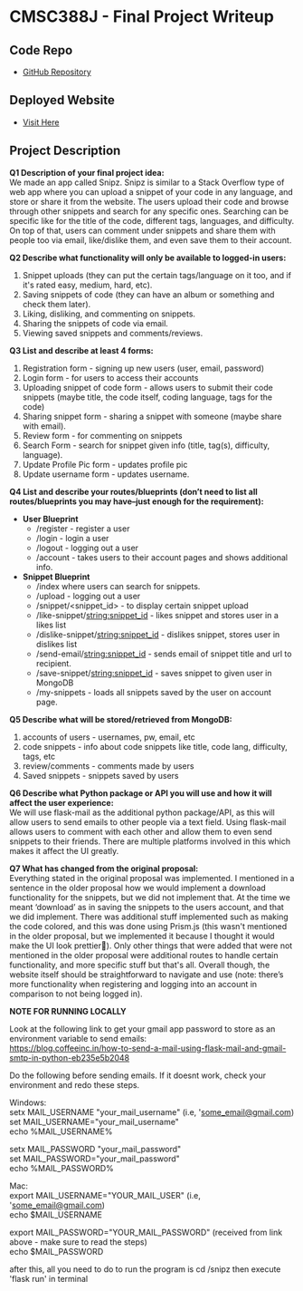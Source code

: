 # CMSC388J - Final Project Writeup

## Code Repo
- [GitHub Repository](https://github.com/MeerAbdullah/388J_Test)

## Deployed Website
- [Visit Here](https://final-proj-388j.vercel.app/)

## Project Description
**Q1 Description of your final project idea:** <br/>
We made an app called Snipz. Snipz is similar to a Stack Overflow type of web app where you can upload a snippet of your code in any language, and store or share it from the website. The users upload their code and browse through other snippets and search for any specific ones. Searching can be specific like for the title of the code, different tags, languages, and difficulty. On top of that, users can comment under snippets and share them with people too via email, like/dislike them, and even save them to their account.

**Q2 Describe what functionality will only be available to logged-in users:**
1. Snippet uploads (they can put the certain tags/language on it too, and if it's rated easy, medium, hard, etc).
2. Saving snippets of code (they can have an album or something and check them later).
3. Liking, disliking, and commenting on snippets.
4. Sharing the snippets of code via email.
5. Viewing saved snippets and comments/reviews.

**Q3 List and describe at least 4 forms:**
1. Registration form - signing up new users (user, email, password)
2. Login form - for users to access their accounts
3. Uploading snippet of code form - allows users to submit their code snippets (maybe title, the code itself, coding language, tags for the code)
4. Sharing snippet form - sharing a snippet with someone (maybe share with email).
5. Review form - for commenting on snippets
6. Search Form - search for snippet given info (title, tag(s), difficulty, language).
7. Update Profile Pic form - updates profile pic
8. Update username form - updates username.

**Q4 List and describe your routes/blueprints (don’t need to list all routes/blueprints you may have–just enough for the requirement):**
- **User Blueprint**
  - /register - register a user
  - /login - login a user
  - /logout - logging out a user
  - /account - takes users to their account pages and shows additional info.
- **Snippet Blueprint**
  - /index where users can search for snippets.
  - /upload - logging out a user
  - /snippet/<snippet_id> - to display certain snippet upload
  - /like-snippet/<string:snippet_id> - likes snippet and stores user in a likes list
  - /dislike-snippet/<string:snippet_id> - dislikes snippet, stores user in dislikes list
  - /send-email/<string:snippet_id> - sends email of snippet title and url to recipient.
  - /save-snippet/<string:snippet_id> - saves snippet to given user in MongoDB
  - /my-snippets - loads all snippets saved by the user on account page.

**Q5 Describe what will be stored/retrieved from MongoDB:**
1. accounts of users - usernames, pw, email, etc
2. code snippets - info about code snippets like title, code lang, difficulty, tags, etc
3. review/comments - comments made by users
4. Saved snippets - snippets saved by users

**Q6 Describe what Python package or API you will use and how it will affect the user experience:**<br/> 
We will use flask-mail as the additional python package/API, as this will allow users to send emails to other people via a text field. Using flask-mail allows users to comment with each other and allow them to even send snippets to their friends. There are multiple platforms involved in this which makes it affect the UI greatly.

**Q7 What has changed from the original proposal:**<br/>
Everything stated in the original proposal was implemented. I mentioned in a sentence in the older proposal how we would implement a download functionality for the snippets, but we did not implement that. At the time we meant ‘download’ as in saving the snippets to the users account, and that we did implement. There was additional stuff implemented such as making the code colored, and this was done using Prism.js (this wasn't mentioned in the older proposal, but we implemented it because I thought it would make the UI look prettier🙂). Only other things that were added that were not mentioned in the older proposal were additional routes to handle certain functionality, and more specific stuff but that's all. Overall though, the website itself should be straightforward to navigate and use (note: there’s more functionality when registering and logging into an account in comparison to not being logged in). <br/>


**NOTE FOR RUNNING LOCALLY**

Look at the following link to get your gmail app password to store as an environment variable to send emails: <br/>
https://blog.coffeeinc.in/how-to-send-a-mail-using-flask-mail-and-gmail-smtp-in-python-eb235e5b2048 <br/>


Do the following before sending emails. If it doesnt work, check your environment and redo these steps. <br/>

Windows: <br/>
setx MAIL_USERNAME "your_mail_username" (i.e, 'some_email@gmail.com) <br/>
set MAIL_USERNAME="your_mail_username" <br/>
echo %MAIL_USERNAME% <br/>

setx MAIL_PASSWORD "your_mail_password" <br/>
set MAIL_PASSWORD="your_mail_password" <br/>
echo %MAIL_PASSWORD% <br/>

Mac: <br/>
export MAIL_USERNAME="YOUR_MAIL_USER" (i.e, 'some_email@gmail.com) <br/>
echo $MAIL_USERNAME <br/>

export MAIL_PASSWORD="YOUR_MAIL_PASSWORD" (received from link above - make sure to read the steps) <br/>
echo $MAIL_PASSWORD <br/>

after this, all you need to do to run the program is cd /snipz then execute 'flask run' in terminal <br/>
